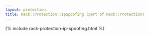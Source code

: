 ```yaml
---
layout: protection
title: Rack::Protection::IpSpoofing (part of Rack::Protection)
---
```


{% include rack-protection-ip-spoofing.html %}
